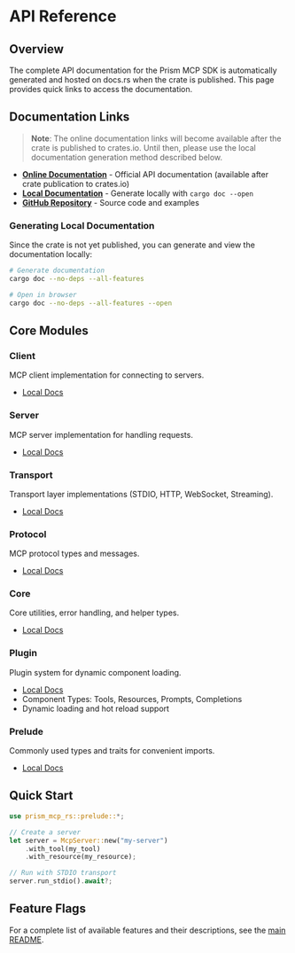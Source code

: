 # API Reference

## Overview

The complete API documentation for the Prism MCP SDK is automatically generated and hosted on docs.rs when the crate is published. This page provides quick links to access the documentation.

## Documentation Links

> **Note**: The online documentation links will become available after the crate is published to crates.io. Until then, please use the local documentation generation method described below.

- **[Online Documentation](https://docs.rs/prism-mcp-rs)** - Official API documentation (available after crate publication to crates.io)
- **[Local Documentation](../target/doc/prism_mcp_rs/index.html)** - Generate locally with `cargo doc --open`
- **[GitHub Repository](https://github.com/prismworks-ai/prism-mcp-rs)** - Source code and examples

### Generating Local Documentation

Since the crate is not yet published, you can generate and view the documentation locally:

```bash
# Generate documentation
cargo doc --no-deps --all-features

# Open in browser
cargo doc --no-deps --all-features --open
```

## Core Modules

### Client
MCP client implementation for connecting to servers.
- [Local Docs](../target/doc/prism_mcp_rs/client/index.html)

### Server
MCP server implementation for handling requests.
- [Local Docs](../target/doc/prism_mcp_rs/server/index.html)

### Transport
Transport layer implementations (STDIO, HTTP, WebSocket, Streaming).
- [Local Docs](../target/doc/prism_mcp_rs/transport/index.html)

### Protocol
MCP protocol types and messages.
- [Local Docs](../target/doc/prism_mcp_rs/protocol/index.html)

### Core
Core utilities, error handling, and helper types.
- [Local Docs](../target/doc/prism_mcp_rs/core/index.html)

### Plugin
Plugin system for dynamic component loading.
- [Local Docs](../target/doc/prism_mcp_rs/plugin/index.html)
- Component Types: Tools, Resources, Prompts, Completions
- Dynamic loading and hot reload support

### Prelude
Commonly used types and traits for convenient imports.
- [Local Docs](../target/doc/prism_mcp_rs/prelude/index.html)

## Quick Start

```rust
use prism_mcp_rs::prelude::*;

// Create a server
let server = McpServer::new("my-server")
    .with_tool(my_tool)
    .with_resource(my_resource);

// Run with STDIO transport
server.run_stdio().await?;
```

## Feature Flags

For a complete list of available features and their descriptions, see the [main README](../README.md#available-features).